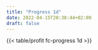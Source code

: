```yaml
---
title: "Progress 1d"
date: 2022-04-15T20:38:44+02:00
draft: false
---
```

{{< table/profit fc-progress 1d >}}